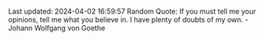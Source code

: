 Last updated: 2024-04-02 16:59:57
Random Quote: If you must tell me your opinions, tell me what you believe in. I have plenty of doubts of my own. - Johann Wolfgang von Goethe